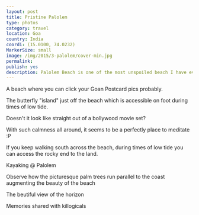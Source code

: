 ```yaml
---
layout: post
title: Pristine Palolem
type: photos
category: travel
location: Goa
country: India
coordi: (15.0100, 74.0232)
MarkerSize: small
image: /img/2015/3-palolem/cover-min.jpg 
permalink: 
publish: yes
description: Palolem Beach is one of the most unspoiled beach I have ever been to India. Being very far down south, not many people flock here which instantly makes it my favorite beach.
---
```

<!-- http://compressjpeg.com -->
<!-- http://compressimage.toolur.com/ 1024, 400-->
<p class="center"><img src="{{site.baseurl}}/img/2015/3-palolem/cover.jpg" alt="">A beach where you can click your Goan Postcard pics probably.</p>

<p class="center"><img src="{{site.baseurl}}/img/2015/3-palolem/1.jpg" alt="">The butterfly "island" just off the beach which is accessible on foot during times of low tide.</p>

<p class="center"><img src="{{site.baseurl}}/img/2015/3-palolem/2.jpg" alt="">Doesn't it look like straight out of a bollywood movie set?</p>

<p class="center"><img src="{{site.baseurl}}/img/2015/3-palolem/3.jpg" alt="">With such calmness all around, it seems to be a perfectly place to meditate :P</p>

<p class="center"><img src="{{site.baseurl}}/img/2015/3-palolem/4.jpg" alt="">If you keep walking south across the beach, during times of low tide you can access the rocky end to the land.</p>

<p class="center"><img src="{{site.baseurl}}/img/2015/3-palolem/5.jpg" alt="">Kayaking @ Palolem</p>

<p class="center"><img src="{{site.baseurl}}/img/2015/3-palolem/6.jpg" alt="">Observe how the picturesque palm trees run parallel to the coast augmenting the beauty of the beach</p>

<p class="center"><img src="{{site.baseurl}}/img/2015/3-palolem/7.jpg" alt="">The beutiful view of the horizon</p>

<p class="center"><img src="{{site.baseurl}}/img/2015/3-palolem/8.jpg" alt="">Memories shared with killogicals</p>